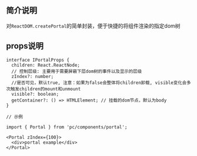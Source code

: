 ## 简介说明
对`ReactDOM.createPortal`的简单封装，便于快捷的将组件渲染的指定dom树

## props说明
```tsx
interface IPortalProps {
  children: React.ReactNode;
  // 控制层级: 主要用于需要屏蔽下层dom树的事件以及显示的层级
  zIndex?: number;
  //是否可见，默认true, 注意：如果为false会整体将children卸载, visible变化会多次触发children的mount和unmount
  visible?: boolean;
  getContainer?: () => HTMLElement; // 挂载的dom节点，默认为body
}

// 示例

import { Portal } from 'pc/components/portal';

<Portal zIndex={100}>
  <div>portal example</div>
</Portal>  

```
